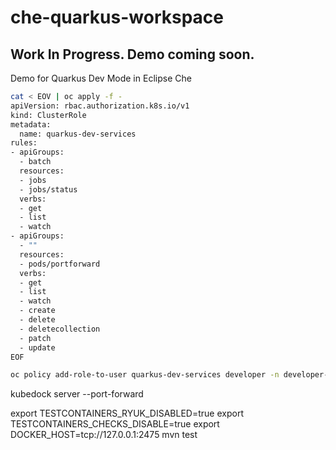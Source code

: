 # che-quarkus-workspace

## Work In Progress.  Demo coming soon.

Demo for Quarkus Dev Mode in Eclipse Che

```bash
cat < EOV | oc apply -f -
apiVersion: rbac.authorization.k8s.io/v1
kind: ClusterRole
metadata:
  name: quarkus-dev-services
rules:
- apiGroups:
  - batch
  resources:
  - jobs
  - jobs/status
  verbs:
  - get
  - list
  - watch
- apiGroups:
  - ""
  resources:
  - pods/portforward
  verbs:
  - get
  - list
  - watch
  - create
  - delete
  - deletecollection
  - patch
  - update
EOF
```

```bash
oc policy add-role-to-user quarkus-dev-services developer -n developer-che
```

kubedock server --port-forward

export TESTCONTAINERS_RYUK_DISABLED=true
export TESTCONTAINERS_CHECKS_DISABLE=true
export DOCKER_HOST=tcp://127.0.0.1:2475
mvn test
